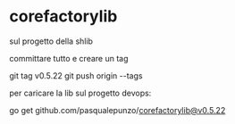 # corefactorylib

sul progetto della shlib

committare tutto e creare un tag

git tag v0.5.22
git push origin --tags

per caricare la lib sul progetto devops:

go get github.com/pasqualepunzo/corefactorylib@v0.5.22
